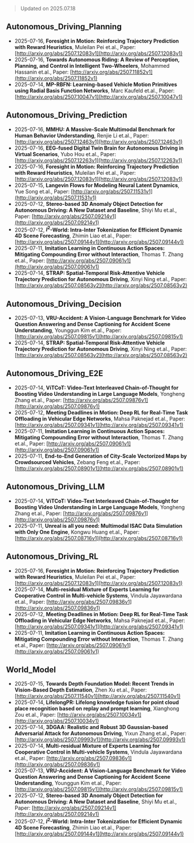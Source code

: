 > Updated on 2025.07.18

## Autonomous_Driving_Planning

- 2025-07-16, **Foresight in Motion: Reinforcing Trajectory Prediction with Reward Heuristics**, Muleilan Pei et.al., Paper: [http://arxiv.org/abs/2507.12083v1](http://arxiv.org/abs/2507.12083v1)
- 2025-07-16, **Towards Autonomous Riding: A Review of Perception, Planning, and Control in Intelligent Two-Wheelers**, Mohammed Hassanin et.al., Paper: [http://arxiv.org/abs/2507.11852v1](http://arxiv.org/abs/2507.11852v1)
- 2025-07-14, **MP-RBFN: Learning-based Vehicle Motion Primitives using Radial Basis Function Networks**, Marc Kaufeld et.al., Paper: [http://arxiv.org/abs/2507.10047v1](http://arxiv.org/abs/2507.10047v1)

## Autonomous_Driving_Prediction

- 2025-07-16, **MMHU: A Massive-Scale Multimodal Benchmark for Human Behavior Understanding**, Renjie Li et.al., Paper: [http://arxiv.org/abs/2507.12463v1](http://arxiv.org/abs/2507.12463v1)
- 2025-07-16, **EEG-fused Digital Twin Brain for Autonomous Driving in Virtual Scenarios**, Yubo Hou et.al., Paper: [http://arxiv.org/abs/2507.12263v1](http://arxiv.org/abs/2507.12263v1)
- 2025-07-16, **Foresight in Motion: Reinforcing Trajectory Prediction with Reward Heuristics**, Muleilan Pei et.al., Paper: [http://arxiv.org/abs/2507.12083v1](http://arxiv.org/abs/2507.12083v1)
- 2025-07-15, **Langevin Flows for Modeling Neural Latent Dynamics**, Yue Song et.al., Paper: [http://arxiv.org/abs/2507.11531v1](http://arxiv.org/abs/2507.11531v1)
- 2025-07-12, **Stereo-based 3D Anomaly Object Detection for Autonomous Driving: A New Dataset and Baseline**, Shiyi Mu et.al., Paper: [http://arxiv.org/abs/2507.09214v1](http://arxiv.org/abs/2507.09214v1)
- 2025-07-12, **$I^{2}$-World: Intra-Inter Tokenization for Efficient Dynamic 4D Scene Forecasting**, Zhimin Liao et.al., Paper: [http://arxiv.org/abs/2507.09144v1](http://arxiv.org/abs/2507.09144v1)
- 2025-07-11, **Imitation Learning in Continuous Action Spaces: Mitigating Compounding Error without Interaction**, Thomas T. Zhang et.al., Paper: [http://arxiv.org/abs/2507.09061v1](http://arxiv.org/abs/2507.09061v1)
- 2025-07-14, **STRAP: Spatial-Temporal Risk-Attentive Vehicle Trajectory Prediction for Autonomous Driving**, Xinyi Ning et.al., Paper: [http://arxiv.org/abs/2507.08563v2](http://arxiv.org/abs/2507.08563v2)

## Autonomous_Driving_Decision

- 2025-07-13, **VRU-Accident: A Vision-Language Benchmark for Video Question Answering and Dense Captioning for Accident Scene Understanding**, Younggun Kim et.al., Paper: [http://arxiv.org/abs/2507.09815v1](http://arxiv.org/abs/2507.09815v1)
- 2025-07-14, **STRAP: Spatial-Temporal Risk-Attentive Vehicle Trajectory Prediction for Autonomous Driving**, Xinyi Ning et.al., Paper: [http://arxiv.org/abs/2507.08563v2](http://arxiv.org/abs/2507.08563v2)

## Autonomous_Driving_E2E

- 2025-07-14, **ViTCoT: Video-Text Interleaved Chain-of-Thought for Boosting Video Understanding in Large Language Models**, Yongheng Zhang et.al., Paper: [http://arxiv.org/abs/2507.09876v1](http://arxiv.org/abs/2507.09876v1)
- 2025-07-12, **Meeting Deadlines in Motion: Deep RL for Real-Time Task Offloading in Vehicular Edge Networks**, Mahsa Paknejad et.al., Paper: [http://arxiv.org/abs/2507.09341v1](http://arxiv.org/abs/2507.09341v1)
- 2025-07-11, **Imitation Learning in Continuous Action Spaces: Mitigating Compounding Error without Interaction**, Thomas T. Zhang et.al., Paper: [http://arxiv.org/abs/2507.09061v1](http://arxiv.org/abs/2507.09061v1)
- 2025-07-11, **End-to-End Generation of City-Scale Vectorized Maps by Crowdsourced Vehicles**, Zebang Feng et.al., Paper: [http://arxiv.org/abs/2507.08901v1](http://arxiv.org/abs/2507.08901v1)

## Autonomous_Driving_LLM

- 2025-07-14, **ViTCoT: Video-Text Interleaved Chain-of-Thought for Boosting Video Understanding in Large Language Models**, Yongheng Zhang et.al., Paper: [http://arxiv.org/abs/2507.09876v1](http://arxiv.org/abs/2507.09876v1)
- 2025-07-11, **Unreal is all you need: Multimodal ISAC Data Simulation with Only One Engine**, Kongwu Huang et.al., Paper: [http://arxiv.org/abs/2507.08716v1](http://arxiv.org/abs/2507.08716v1)

## Autonomous_Driving_RL

- 2025-07-16, **Foresight in Motion: Reinforcing Trajectory Prediction with Reward Heuristics**, Muleilan Pei et.al., Paper: [http://arxiv.org/abs/2507.12083v1](http://arxiv.org/abs/2507.12083v1)
- 2025-07-14, **Multi-residual Mixture of Experts Learning for Cooperative Control in Multi-vehicle Systems**, Vindula Jayawardana et.al., Paper: [http://arxiv.org/abs/2507.09836v1](http://arxiv.org/abs/2507.09836v1)
- 2025-07-12, **Meeting Deadlines in Motion: Deep RL for Real-Time Task Offloading in Vehicular Edge Networks**, Mahsa Paknejad et.al., Paper: [http://arxiv.org/abs/2507.09341v1](http://arxiv.org/abs/2507.09341v1)
- 2025-07-11, **Imitation Learning in Continuous Action Spaces: Mitigating Compounding Error without Interaction**, Thomas T. Zhang et.al., Paper: [http://arxiv.org/abs/2507.09061v1](http://arxiv.org/abs/2507.09061v1)

## World_Model

- 2025-07-15, **Towards Depth Foundation Model: Recent Trends in Vision-Based Depth Estimation**, Zhen Xu et.al., Paper: [http://arxiv.org/abs/2507.11540v1](http://arxiv.org/abs/2507.11540v1)
- 2025-07-14, **LifelongPR: Lifelong knowledge fusion for point cloud place recognition based on replay and prompt learning**, Xianghong Zou et.al., Paper: [http://arxiv.org/abs/2507.10034v1](http://arxiv.org/abs/2507.10034v1)
- 2025-07-14, **3DGAA: Realistic and Robust 3D Gaussian-based Adversarial Attack for Autonomous Driving**, Yixun Zhang et.al., Paper: [http://arxiv.org/abs/2507.09993v1](http://arxiv.org/abs/2507.09993v1)
- 2025-07-14, **Multi-residual Mixture of Experts Learning for Cooperative Control in Multi-vehicle Systems**, Vindula Jayawardana et.al., Paper: [http://arxiv.org/abs/2507.09836v1](http://arxiv.org/abs/2507.09836v1)
- 2025-07-13, **VRU-Accident: A Vision-Language Benchmark for Video Question Answering and Dense Captioning for Accident Scene Understanding**, Younggun Kim et.al., Paper: [http://arxiv.org/abs/2507.09815v1](http://arxiv.org/abs/2507.09815v1)
- 2025-07-12, **Stereo-based 3D Anomaly Object Detection for Autonomous Driving: A New Dataset and Baseline**, Shiyi Mu et.al., Paper: [http://arxiv.org/abs/2507.09214v1](http://arxiv.org/abs/2507.09214v1)
- 2025-07-12, **$I^{2}$-World: Intra-Inter Tokenization for Efficient Dynamic 4D Scene Forecasting**, Zhimin Liao et.al., Paper: [http://arxiv.org/abs/2507.09144v1](http://arxiv.org/abs/2507.09144v1)

